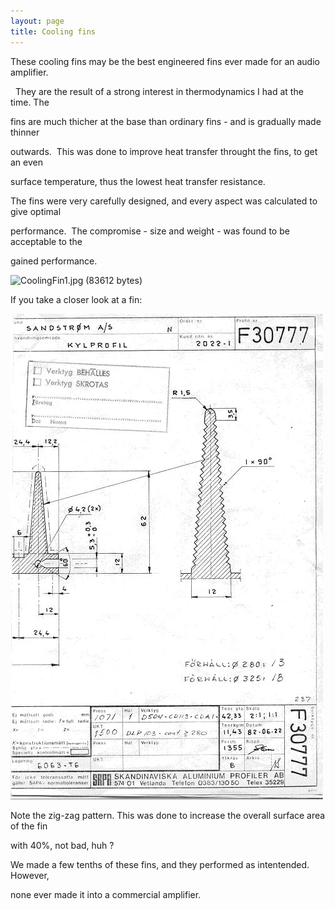 ```yaml
---
layout: page
title: Cooling fins
---
```




<p>These cooling fins may be the best engineered fins ever made for an audio amplifier.

&nbsp; They are the result of a strong interest in thermodynamics I had at the time. The

fins are much thicher at the base than ordinary fins - and is gradually made thinner

outwards.&nbsp; This was done to improve heat transfer throught the fins, to get an even

surface temperature, thus the lowest heat transfer resistance.</p>



<p>The fins were very carefully designed, and every aspect was calculated to give optimal

performance.&nbsp; The compromise - size and weight - was found to be acceptable to the

gained performance.</p>



<p><img src="CoolingFin1.jpg" alt="CoolingFin1.jpg (83612 bytes)" WIDTH="750" HEIGHT="558"></p>



<p>If you take a closer look at a fin:</p>



<p><img src="CoolingFin2.jpg" alt="CoolingFin2.jpg (94386 bytes)" WIDTH="500" HEIGHT="777"></p>



<p>Note the zig-zag pattern. This was done to increase the overall surface area of the fin

with 40%, not bad, huh ?</p>



<p>We made a few tenths of these fins, and they performed as intentended.&nbsp; However,

none ever made it into a commercial amplifier.




